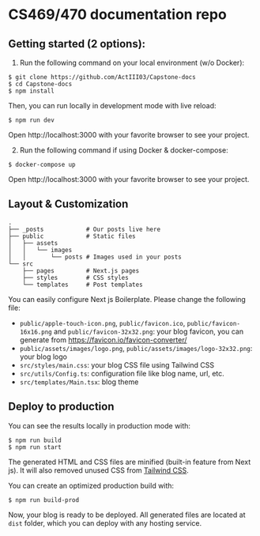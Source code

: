# CS469/470 documentation repo
## Getting started (2 options):

1. Run the following command on your local environment (w/o Docker):

```
$ git clone https://github.com/ActIII03/Capstone-docs
$ cd Capstone-docs
$ npm install
```

Then, you can run locally in development mode with live reload:

```
$ npm run dev
```

Open http://localhost:3000 with your favorite browser to see your project.

2. Run the following command if using Docker & docker-compose:

```
$ docker-compose up
```


Open http://localhost:3000 with your favorite browser to see your project.

## Layout & Customization

```
.
├── _posts            # Our posts live here
├── public            # Static files
│   ├── assets
│   │   └── images
│   │       └── posts # Images used in your posts
└── src
    ├── pages         # Next.js pages
    ├── styles        # CSS styles
    └── templates     # Post templates
```

You can easily configure Next js Boilerplate. Please change the following file:

- `public/apple-touch-icon.png`, `public/favicon.ico`, `public/favicon-16x16.png` and `public/favicon-32x32.png`: your blog favicon, you can generate from https://favicon.io/favicon-converter/
- `public/assets/images/logo.png`, `public/assets/images/logo-32x32.png`: your blog logo
- `src/styles/main.css`: your blog CSS file using Tailwind CSS
- `src/utils/Config.ts`: configuration file like blog name, url, etc.
- `src/templates/Main.tsx`: blog theme

## Deploy to production

You can see the results locally in production mode with:

```
$ npm run build
$ npm run start
```

The generated HTML and CSS files are minified (built-in feature from Next js). It will also removed unused CSS from [Tailwind CSS](https://tailwindcss.com).

You can create an optimized production build with:

```
$ npm run build-prod
```

Now, your blog is ready to be deployed. All generated files are located at `dist` folder, which you can deploy with any hosting service.
